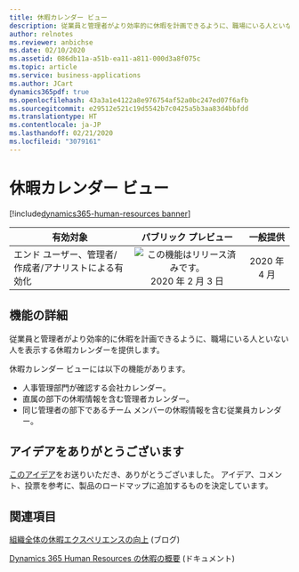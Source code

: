 ```yaml
---
title: 休暇カレンダー ビュー
description: 従業員と管理者がより効率的に休暇を計画できるように、職場にいる人といない人を表示する休暇カレンダーを提供します。
author: relnotes
ms.reviewer: anbichse
ms.date: 02/10/2020
ms.assetid: 086db11a-a51b-ea11-a811-000d3a8f075c
ms.topic: article
ms.service: business-applications
ms.author: JCart
dynamics365pdf: true
ms.openlocfilehash: 43a3a1e4122a8e976754af52a0bc247ed07f6afb
ms.sourcegitcommit: e29512e521c19d5542b7c0425a5b3aa83d4bbfdd
ms.translationtype: HT
ms.contentlocale: ja-JP
ms.lasthandoff: 02/21/2020
ms.locfileid: "3079161"
---
```

# <a name="leave-calendar-views"></a>休暇カレンダー ビュー
[!include[dynamics365-human-resources banner](../includes/dynamics365-human-resources.md)]

| 有効対象    |  パブリック プレビュー | 一般提供 | 
| ---------- | :----------: |:----------: |
|エンド ユーザー、管理者/作成者/アナリストによる有効化|![この機能はリリース済みです。](/dynamics365-release-plan/media/green-checkmark.png "この機能はリリース済みです。") 2020 年 2 月 3 日| 2020 年 4 月|






## <a name="feature-details"></a>機能の詳細
<!--feature detail start -->
従業員と管理者がより効率的に休暇を計画できるように、職場にいる人といない人を表示する休暇カレンダーを提供します。

休暇カレンダー ビューには以下の機能があります。  

- 人事管理部門が確認する会社カレンダー。
- 直属の部下の休暇情報を含む管理者カレンダー。
- 同じ管理者の部下であるチーム メンバーの休暇情報を含む従業員カレンダー。
<!--feature detail end -->









## <a name="thank-you-for-your-idea"></a>アイデアをありがとうございます
[このアイデア](https://experience.dynamics.com/ideas/idea/?ideaid=10d58e3f-453f-e911-867a-0003ff68b621)をお送りいただき、ありがとうございました。 アイデア、コメント、投票を参考に、製品のロードマップに追加するものを決定しています。

## <a name="see-also"></a>関連項目

[組織全体の休暇エクスペリエンスの向上](https://cloudblogs.microsoft.com/dynamics365/bdm/2020/02/06/improve-the-leave-and-absence-experience-across-the-organization/) (ブログ)

[Dynamics 365 Human Resources の休暇の概要](https://docs.microsoft.com/dynamics365/human-resources/hr-leave-and-absence-overview) (ドキュメント)
